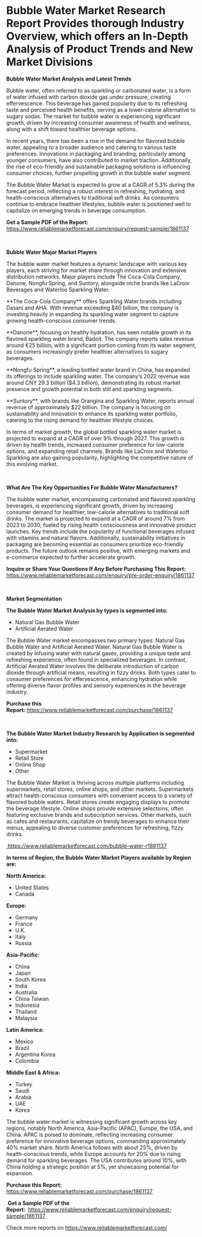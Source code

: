 <p><h1>Bubble Water Market Research Report Provides thorough Industry Overview, which offers an In-Depth Analysis of Product Trends and New Market Divisions</h1></p><p><strong>Bubble Water Market Analysis and Latest Trends</strong></p>
<p><p>Bubble water, often referred to as sparkling or carbonated water, is a form of water infused with carbon dioxide gas under pressure, creating effervescence. This beverage has gained popularity due to its refreshing taste and perceived health benefits, serving as a lower-calorie alternative to sugary sodas. The market for bubble water is experiencing significant growth, driven by increasing consumer awareness of health and wellness, along with a shift toward healthier beverage options.</p><p>In recent years, there has been a rise in the demand for flavored bubble water, appealing to a broader audience and catering to various taste preferences. Innovations in packaging and branding, particularly among younger consumers, have also contributed to market traction. Additionally, the rise of eco-friendly and sustainable packaging solutions is influencing consumer choices, further propelling growth in the bubble water segment.</p><p>The Bubble Water Market is expected to grow at a CAGR of 5.3% during the forecast period, reflecting a robust interest in refreshing, hydrating, and health-conscious alternatives to traditional soft drinks. As consumers continue to embrace healthier lifestyles, bubble water is positioned well to capitalize on emerging trends in beverage consumption.</p></p>
<p><strong>Get a Sample PDF of the Report:&nbsp;</strong> <a href="https://www.reliablemarketforecast.com/enquiry/request-sample/1861137?utm_campaign=2750&utm_medium=2&utm_source=Github&utm_content=ia&utm_term=05042025&utm_id=bubble-water">https://www.reliablemarketforecast.com/enquiry/request-sample/1861137</a></p>
<p>&nbsp;</p>
<p><strong>Bubble Water Major Market Players</strong></p>
<p><p>The bubble water market features a dynamic landscape with various key players, each striving for market share through innovation and extensive distribution networks. Major players include The Coca-Cola Company, Danone, Nongfu Spring, and Suntory, alongside niche brands like LaCroix Beverages and Waterloo Sparkling Water.</p><p>**The Coca-Cola Company** offers Sparkling Water brands including Dasani and AHA. With revenue exceeding $40 billion, the company is investing heavily in expanding its sparkling water segment to capture growing health-conscious consumer trends.</p><p>**Danone**, focusing on healthy hydration, has seen notable growth in its flavored sparkling water brand, Badoit. The company reports sales revenue around €25 billion, with a significant portion coming from its water segment, as consumers increasingly prefer healthier alternatives to sugary beverages.</p><p>**Nongfu Spring**, a leading bottled water brand in China, has expanded its offerings to include sparkling water. The company’s 2022 revenue was around CNY 29.3 billion ($4.3 billion), demonstrating its robust market presence and growth potential in both still and sparkling segments.</p><p>**Suntory**, with brands like Orangina and Sparkling Water, reports annual revenue of approximately $22 billion. The company is focusing on sustainability and innovation to enhance its sparkling water portfolio, catering to the rising demand for healthier lifestyle choices.</p><p>In terms of market growth, the global bottled sparkling water market is projected to expand at a CAGR of over 9% through 2027. This growth is driven by health trends, increased consumer preference for low-calorie options, and expanding retail channels. Brands like LaCroix and Waterloo Sparkling are also gaining popularity, highlighting the competitive nature of this evolving market.</p></p>
<p>&nbsp;</p>
<p><strong>What Are The Key Opportunities For Bubble Water Manufacturers?</strong></p>
<p><p>The bubble water market, encompassing carbonated and flavored sparkling beverages, is experiencing significant growth, driven by increasing consumer demand for healthier, low-calorie alternatives to traditional soft drinks. The market is projected to expand at a CAGR of around 7% from 2023 to 2030, fueled by rising health consciousness and innovative product launches. Key trends include the popularity of functional beverages infused with vitamins and natural flavors. Additionally, sustainability initiatives in packaging are becoming essential as consumers prioritize eco-friendly products. The future outlook remains positive, with emerging markets and e-commerce expected to further accelerate growth.</p></p>
<p><strong>Inquire or Share Your Questions If Any Before Purchasing This Report:</strong> <a href="https://www.reliablemarketforecast.com/enquiry/pre-order-enquiry/1861137?utm_campaign=2750&utm_medium=2&utm_source=Github&utm_content=ia&utm_term=05042025&utm_id=bubble-water">https://www.reliablemarketforecast.com/enquiry/pre-order-enquiry/1861137</a></p>
<p>&nbsp;</p>
<p><strong>Market Segmentation</strong></p>
<p><strong>The Bubble Water Market Analysis by types is segmented into:</strong></p>
<p><ul><li>Natural Gas Bubble Water</li><li>Artificial Aerated Water</li></ul></p>
<p><p>The Bubble Water market encompasses two primary types: Natural Gas Bubble Water and Artificial Aerated Water. Natural Gas Bubble Water is created by infusing water with natural gases, providing a unique taste and refreshing experience, often found in specialized beverages. In contrast, Artificial Aerated Water involves the deliberate introduction of carbon dioxide through artificial means, resulting in fizzy drinks. Both types cater to consumer preferences for effervescence, enhancing hydration while offering diverse flavor profiles and sensory experiences in the beverage industry.</p></p>
<p><strong>Purchase this Report:&nbsp;</strong><a href="https://www.reliablemarketforecast.com/purchase/1861137?utm_campaign=2750&utm_medium=2&utm_source=Github&utm_content=ia&utm_term=05042025&utm_id=bubble-water">https://www.reliablemarketforecast.com/purchase/1861137</a></p>
<p>&nbsp;</p>
<p><strong>The Bubble Water Market Industry Research by Application is segmented into:</strong></p>
<p><ul><li>Supermarket</li><li>Retail Store</li><li>Online Shop</li><li>Other</li></ul></p>
<p><p>The Bubble Water Market is thriving across multiple platforms including supermarkets, retail stores, online shops, and other markets. Supermarkets attract health-conscious consumers with convenient access to a variety of flavored bubble waters. Retail stores create engaging displays to promote the beverage lifestyle. Online shops provide extensive selections, often featuring exclusive brands and subscription services. Other markets, such as cafes and restaurants, capitalize on trendy beverages to enhance their menus, appealing to diverse customer preferences for refreshing, fizzy drinks.</p></p>
<p><a href="https://www.reliablemarketforecast.com/bubble-water-r1861137?utm_campaign=2750&utm_medium=2&utm_source=Github&utm_content=ia&utm_term=05042025&utm_id=bubble-water">&nbsp;https://www.reliablemarketforecast.com/bubble-water-r1861137</a></p>
<p><strong>In terms of Region, the Bubble Water Market Players available by Region are:</strong></p>
<p>
    <p> <strong> North America: </strong>
        <ul>
            <li>United States</li>
            <li>Canada</li>
        </ul>
        </p> 
    <p> <strong> Europe: </strong>
        <ul>
            <li>Germany</li>
            <li>France</li>
            <li>U.K.</li>
            <li>Italy</li>
            <li>Russia</li>
        </ul>
        </p> 
    <p> <strong> Asia-Pacific: </strong>
        <ul>
            <li>China</li>
            <li>Japan</li>
            <li>South Korea</li>
            <li>India</li>
            <li>Australia</li>
            <li>China Taiwan</li>
            <li>Indonesia</li>
            <li>Thailand</li>
            <li>Malaysia</li>
        </ul>
        </p> 
    <p> <strong> Latin America: </strong>
        <ul>
            <li>Mexico</li>
            <li>Brazil</li>
            <li>Argentina Korea</li>
            <li>Colombia</li>
        </ul>
        </p> 
    <p> <strong> Middle East & Africa: </strong>
        <ul>
            <li>Turkey</li>
            <li>Saudi</li>
            <li>Arabia</li>
            <li>UAE</li>
            <li>Korea</li>
        </ul>
    </p>
    </p>
<p><p>The bubble water market is witnessing significant growth across key regions, notably North America, Asia-Pacific (APAC), Europe, the USA, and China. APAC is poised to dominate, reflecting increasing consumer preference for innovative beverage options, commanding approximately 40% market share. North America follows with about 25%, driven by health-conscious trends, while Europe accounts for 20% due to rising demand for sparkling beverages. The USA contributes around 10%, with China holding a strategic position at 5%, yet showcasing potential for expansion.</p></p>
<p><strong>Purchase this Report: </strong><a href="https://www.reliablemarketforecast.com/purchase/1861137?utm_campaign=2750&utm_medium=2&utm_source=Github&utm_content=ia&utm_term=05042025&utm_id=bubble-water">https://www.reliablemarketforecast.com/purchase/1861137</a></p>
<p>&nbsp;<strong>Get a Sample PDF of the Report:&nbsp;&nbsp;</strong><a href="https://www.reliablemarketforecast.com/enquiry/request-sample/1861137?utm_campaign=2750&utm_medium=2&utm_source=Github&utm_content=ia&utm_term=05042025&utm_id=bubble-water">https://www.reliablemarketforecast.com/enquiry/request-sample/1861137</a></p>
<p><strong></strong></p>
<p>Check more reports on <a href="https://www.reliablemarketforecast.com/?utm_campaign=2750&utm_medium=2&utm_source=Github&utm_content=ia&utm_term=05042025&utm_id=bubble-water">https://www.reliablemarketforecast.com/</a></p>